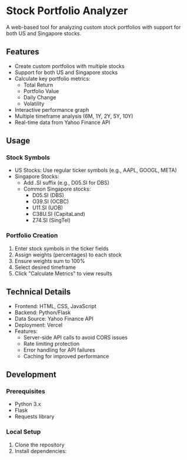 # Stock Portfolio Analyzer

A web-based tool for analyzing custom stock portfolios with support for both US and Singapore stocks.

## Features

- Create custom portfolios with multiple stocks
- Support for both US and Singapore stocks
- Calculate key portfolio metrics:
  - Total Return
  - Portfolio Value
  - Daily Change
  - Volatility
- Interactive performance graph
- Multiple timeframe analysis (6M, 1Y, 2Y, 5Y, 10Y)
- Real-time data from Yahoo Finance API

## Usage

### Stock Symbols
- US Stocks: Use regular ticker symbols (e.g., AAPL, GOOGL, META)
- Singapore Stocks: 
  - Add .SI suffix (e.g., D05.SI for DBS)
  - Common Singapore stocks:
    - D05.SI (DBS)
    - O39.SI (OCBC)
    - U11.SI (UOB)
    - C38U.SI (CapitaLand)
    - Z74.SI (SingTel)

### Portfolio Creation
1. Enter stock symbols in the ticker fields
2. Assign weights (percentages) to each stock
3. Ensure weights sum to 100%
4. Select desired timeframe
5. Click "Calculate Metrics" to view results

## Technical Details

- Frontend: HTML, CSS, JavaScript
- Backend: Python/Flask
- Data Source: Yahoo Finance API
- Deployment: Vercel
- Features:
  - Server-side API calls to avoid CORS issues
  - Rate limiting protection
  - Error handling for API failures
  - Caching for improved performance

## Development

### Prerequisites
- Python 3.x
- Flask
- Requests library

### Local Setup
1. Clone the repository
2. Install dependencies: